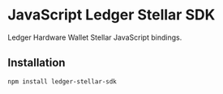 # JavaScript Ledger Stellar SDK

Ledger Hardware Wallet Stellar JavaScript bindings.

## Installation

```bash
npm install ledger-stellar-sdk
```
